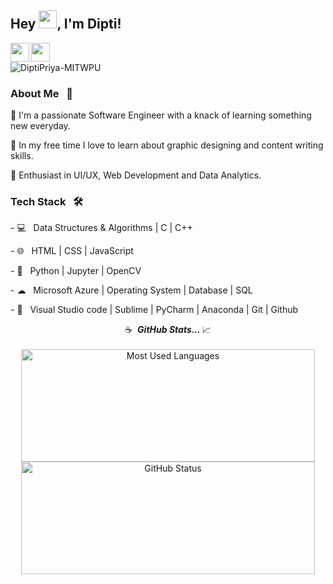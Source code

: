 ## Hey <img src="https://github.com/TheDudeThatCode/TheDudeThatCode/blob/master/Assets/Hi.gif" width="29px">, I'm Dipti!
<a href="https://www.linkedin.com/in/dipti-priya-1653ba182/">
  <img align="left" width="30px" src="https://cdn.jsdelivr.net/npm/simple-icons@v3/icons/linkedin.svg"  />
</a>
<a href="mailto:diptipriya1106@gmail.com">
  <img align="left" width="30px" src="https://cdn.jsdelivr.net/npm/simple-icons@v3/icons/gmail.svg" />
</a>
<br />

<p>
<p align="left"> <img src="https://komarev.com/ghpvc/?username=DiptiPriya-MITWPU&label=Profile%20views&color=0e75b6&style=flat" alt="DiptiPriya-MITWPU" /> </p>
</p>

<h3> About Me &nbsp; 🚀 </h3>
<p>
🔭 I'm a passionate Software Engineer with a knack of learning something new everyday.
</p><p>
📎 In my free time I love to learn about graphic designing and content writing skills.
</p><p>
🌱 Enthusiast in UI/UX, Web Development and Data Analytics.</p>
<p>
  
<h3> Tech Stack &nbsp; 🛠 </h3>
<p>
- 💻  &nbsp; Data Structures & Algorithms | C | C++
  </p><p>
- 🌐  &nbsp; HTML | CSS | JavaScript
  </p><p>
- 🐍  &nbsp; Python | Jupyter | OpenCV
  </p><p>
- ☁  &nbsp; Microsoft Azure | Operating System | Database | SQL
  </p><p>
- 🔧  &nbsp; Visual Studio code | Sublime | PyCharm | Anaconda | Git | Github
  </p>

<p align="center">
☕ &nbsp;<i><b>GitHub Stats... </b></i>📈<br><br>
<img width="470px" height="180px" src = "https://github-readme-stats.vercel.app/api/top-langs/?username=DiptiPriya-MITWPU&show_icons=true&layout=compact&theme=radical" alt="Most Used Languages">
<img width="470px" height="180px" src="https://github-readme-stats.vercel.app/api?username=DiptiPriya-MITWPU&count_private=true&show_icons=true&theme=radical" alt="GitHub Status"/>

</p>


<!---
DiptiPriya-MITWPU/DiptiPriya-MITWPU is a ✨ special ✨ repository because its `README.md` (this file) appears on your GitHub profile.
You can click the Preview link to take a look at your changes.
--->

